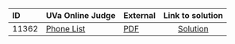 | ID | UVa Online Judge | External | Link to solution |
|:---|:---|:---|:---:|
| 11362 | [Phone List](https://onlinejudge.org/index.php?option=com_onlinejudge&Itemid=8&category=748&page=show_problem&problem=2347) | [PDF](https://onlinejudge.org/external/113/11362.pdf) | [Solution](https://github.com/versenyi98/uva-solutions/tree/main/solutions/11362%20-%20Phone%20List)|
